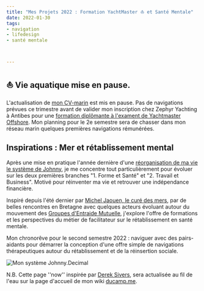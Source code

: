 ```yaml
---
title: "Mes Projets 2022 : Formation YachtMaster ⛵️ et Santé Mentale" 
date: 2022-01-30
tags:
- navigation
- lifedesign
- santé mentale



---
```

## ⛵️ Vie aquatique mise en pause.  

L'actualisation de [mon CV-marin](https://ducamp.me/CV-marin#Contact) est mis en pause. Pas de navigations prévues ce trimestre avant de valider mon inscription chez Zephyr Yachting à Antibes pour une [formation diplômante à l'exament de Yachtmaster Offshore](https://www.zephyr-yachting.com/courses/yachtmaster-package-antibes/). 
Mon planning pour le 2e semestre sera de chasser dans mon réseau marin quelques premières navigations rémunérées. 

## Inspirations : Mer et rétablissement mental

Après une mise en pratique l'année dernière d'une [réorganisation de ma vie le système de Johnny](https://ducamp.me/Johnny.Decimal), je me concentre tout particulièrement pour évoluer sur les deux premières branches  "1. Forme et Santé" et "2. Travail et Business". 
Motivé pour réinventer ma vie et retrouver une indépendance financière.

Inspiré depuis l'été dernier par [Michel Jaouen, le curé des mers](https://fr.wikipedia.org/wiki/Michel_Jaouen), par de belles rencontres en Bretagne avec quelques acteurs évoluant autour du mouvement des [Groupes d'Entraide Mutuelle](https://fr.wikipedia.org/wiki/Groupe_d%27entraide_mutuelle), j'explore l'offre de formations et les perspectives du métier de facilitateur sur le rétablissement en santé mentale. 

Mon chronorêve pour le second semestre 2022 : naviguer avec des pairs-aidants pour démarrer la conception d'une offre simple de navigations thérapeutiques autour du rétablissement et de la réinsertion sociale.

![Mon système Johnny.Decimal](https://ducamp.me/images/thumb/3/39/Navigation-Johnny.Decimal.png/1600px-Navigation-Johnny.Decimal.png)

N.B. Cette page ''now'' inspirée par [Derek Sivers](https://ducamp.me/maintenant), sera actualisée au fil de l'eau sur la page d'accueil de mon wiki [ducamp.me](https://ducamp.me/).
